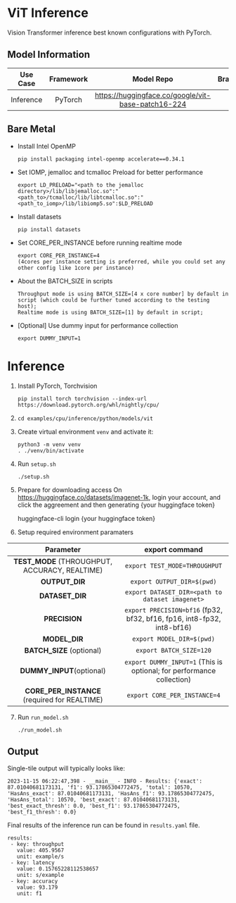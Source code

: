 # ViT Inference

Vision Transformer inference best known configurations with PyTorch.

## Model Information

| **Use Case** | **Framework** | **Model Repo** | **Branch/Commit/Tag** | **Optional Patch** |
|:---:| :---: |:--------------:|:---------------------:|:------------------:|
|  Inference   |    PyTorch    |       https://huggingface.co/google/vit-base-patch16-224        |           -           |         -          |

## Bare Metal
* Install Intel OpenMP
  ```
  pip install packaging intel-openmp accelerate==0.34.1
  ```
* Set IOMP, jemalloc and tcmalloc Preload for better performance
  ```
  export LD_PRELOAD="<path to the jemalloc directory>/lib/libjemalloc.so":"<path_to>/tcmalloc/lib/libtcmalloc.so":"<path_to_iomp>/lib/libiomp5.so":$LD_PRELOAD
  ```

* Install datasets
  ```
  pip install datasets
  ```

* Set CORE_PER_INSTANCE before running realtime mode
  ```
  export CORE_PER_INSTANCE=4
  (4cores per instance setting is preferred, while you could set any other config like 1core per instance)
  ```

* About the BATCH_SIZE in scripts
  ```
  Throughput mode is using BATCH_SIZE=[4 x core number] by default in script (which could be further tuned according to the testing host);
  Realtime mode is using BATCH_SIZE=[1] by default in script;
  ```

* [Optional] Use dummy input for performance collection
  ```
  export DUMMY_INPUT=1
  ```

# Inference
1. Install PyTorch, Torchvision
    ```
    pip install torch torchvision --index-url https://download.pytorch.org/whl/nightly/cpu/
    ```
2. `cd examples/cpu/inference/python/models/vit`
3. Create virtual environment `venv` and activate it:
    ```
    python3 -m venv venv
    . ./venv/bin/activate
    ```
4. Run `setup.sh`
    ```
    ./setup.sh
    ```
5. Prepare for downloading access
    On https://huggingface.co/datasets/imagenet-1k, login your account, and click the aggreement and then generating {your huggingface token}

    huggingface-cli login
    {your huggingface token}

6. Setup required environment paramaters

| **Parameter**                |                                  **export command**                                  |
|:---------------------------:|:------------------------------------------------------------------------------------:|
| **TEST_MODE** (THROUGHPUT, ACCURACY, REALTIME)              | `export TEST_MODE=THROUGHPUT`                  |
| **OUTPUT_DIR**               |                               `export OUTPUT_DIR=$(pwd)`                               |
| **DATASET_DIR**          |  `export DATASET_DIR=<path to dataset imagenet>`    |
| **PRECISION**     |                  `export PRECISION=bf16` (fp32, bf32, bf16, fp16, int8-fp32, int8-bf16) |
| **MODEL_DIR**               |                               `export MODEL_DIR=$(pwd)`                               |
| **BATCH_SIZE** (optional)    |                               `export BATCH_SIZE=120`                                |
| **DUMMY_INPUT**(optional)     |     `export DUMMY_INPUT=1` (This is optional; for performance collection)    |
| **CORE_PER_INSTANCE** (required for REALTIME)    |                               `export CORE_PER_INSTANCE=4`                                |
7. Run `run_model.sh`
    ```
    ./run_model.sh
    ```
## Output

Single-tile output will typically looks like:

```
2023-11-15 06:22:47,398 - __main__ - INFO - Results: {'exact': 87.01040681173131, 'f1': 93.17865304772475, 'total': 10570, 'HasAns_exact': 87.01040681173131, 'HasAns_f1': 93.17865304772475, 'HasAns_total': 10570, 'best_exact': 87.01040681173131, 'best_exact_thresh': 0.0, 'best_f1': 93.17865304772475, 'best_f1_thresh': 0.0}
```
Final results of the inference run can be found in `results.yaml` file.
```
results:
 - key: throughput
   value: 405.9567
   unit: example/s
 - key: latency
   value: 0.15765228112538657
   unit: s/example
 - key: accuracy
   value: 93.179
   unit: f1
```
